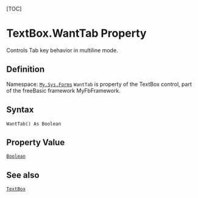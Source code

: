 [TOC]
# TextBox.WantTab Property
Controls Tab key behavior in multiline mode.
## Definition
Namespace: [`My.Sys.Forms`](My.Sys.Forms.md)
`WantTab` is property of the TextBox control, part of the freeBasic framework MyFbFramework.
## Syntax
```freeBasic
WantTab() As Boolean
```
## Property Value
[`Boolean`]("https://www.freebasic.net/wiki/KeyPgBoolean")
## See also
[`TextBox`](TextBox.md)
